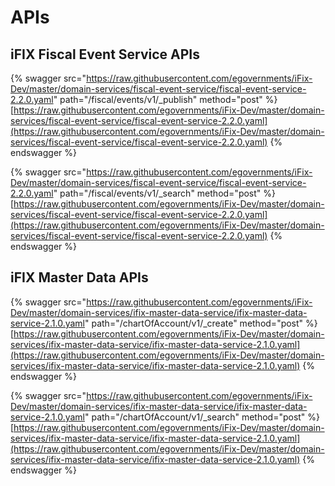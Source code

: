 # APIs

## iFIX Fiscal Event Service APIs

{% swagger src="https://raw.githubusercontent.com/egovernments/iFix-Dev/master/domain-services/fiscal-event-service/fiscal-event-service-2.2.0.yaml" path="/fiscal/events/v1/_publish" method="post" %}
[https://raw.githubusercontent.com/egovernments/iFix-Dev/master/domain-services/fiscal-event-service/fiscal-event-service-2.2.0.yaml](https://raw.githubusercontent.com/egovernments/iFix-Dev/master/domain-services/fiscal-event-service/fiscal-event-service-2.2.0.yaml)
{% endswagger %}

{% swagger src="https://raw.githubusercontent.com/egovernments/iFix-Dev/master/domain-services/fiscal-event-service/fiscal-event-service-2.2.0.yaml" path="/fiscal/events/v1/_search" method="post" %}
[https://raw.githubusercontent.com/egovernments/iFix-Dev/master/domain-services/fiscal-event-service/fiscal-event-service-2.2.0.yaml](https://raw.githubusercontent.com/egovernments/iFix-Dev/master/domain-services/fiscal-event-service/fiscal-event-service-2.2.0.yaml)
{% endswagger %}

## iFIX Master Data APIs

{% swagger src="https://raw.githubusercontent.com/egovernments/iFix-Dev/master/domain-services/ifix-master-data-service/ifix-master-data-service-2.1.0.yaml" path="/chartOfAccount/v1/_create" method="post" %}
[https://raw.githubusercontent.com/egovernments/iFix-Dev/master/domain-services/ifix-master-data-service/ifix-master-data-service-2.1.0.yaml](https://raw.githubusercontent.com/egovernments/iFix-Dev/master/domain-services/ifix-master-data-service/ifix-master-data-service-2.1.0.yaml)
{% endswagger %}

{% swagger src="https://raw.githubusercontent.com/egovernments/iFix-Dev/master/domain-services/ifix-master-data-service/ifix-master-data-service-2.1.0.yaml" path="/chartOfAccount/v1/_search" method="post" %}
[https://raw.githubusercontent.com/egovernments/iFix-Dev/master/domain-services/ifix-master-data-service/ifix-master-data-service-2.1.0.yaml](https://raw.githubusercontent.com/egovernments/iFix-Dev/master/domain-services/ifix-master-data-service/ifix-master-data-service-2.1.0.yaml)
{% endswagger %}
